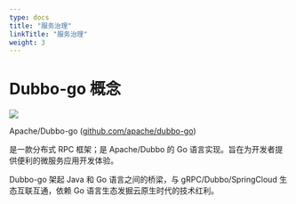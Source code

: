 ```yaml
---
type: docs
title: "服务治理"
linkTitle: "服务治理"
weight: 3
---
```


# Dubbo-go 概念

![](../../pic/3.0/dubbogo.png)

Apache/Dubbo-go ([github.com/apache/dubbo-go](https://github.com/apache/dubbo-go))

是一款分布式 RPC 框架；是 Apache/Dubbo 的 Go 语言实现。旨在为开发者提供便利的微服务应用开发体验。

Dubbo-go 架起 Java 和 Go 语言之间的桥梁，与 gRPC/Dubbo/SpringCloud 生态互联互通，依赖 Go 语言生态发掘云原生时代的技术红利。


